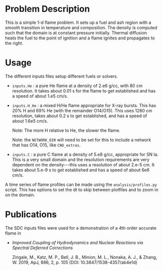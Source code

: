 # Problem Description

This is a simple 1-d flame problem.  It sets up a fuel and ash region
with a smooth transition in temperature and composition.  The density
is computed such that the domain is at constant pressure initially.
Thermal diffusion heats the fuel to the point of ignition and a flame
ignites and propagates to the right.



# Usage

The different inputs files setup different fuels or solvers.

* `inputs.He` : a pure He flame at a density of 2.e6 g/cc, with 80 cm
  resolution.  It takes about 0.01 s for the flame to get established
  and has a speed of about 1.e5 cm/s.

* `inputs.H_He` : a mixed H/He flame appropriate for X-ray bursts.
  This has 20% H and 69% He (with the remainder O14/O15).  This uses
  1280 cm resolution, takes about 0.2 s to get established, and has a
  speed of about 1.6e5 cm/s.

  Note: The more H relative to He, the slower the flame.

  Note: the `NETWORK_DIR` will need to be set for this to include
  a network that has O14, O15, like `CNO_extras`.

* `inputs.C` : a pure C flame at a density of 5.e8 g/cc, appropriate
  for SN Ia.  This is a very small domain and the resolution
  requirements are very dependent on the density---this uses a resolution
  of about 2.e-5 cm.  It takes about 5.e-9 s to get established and has a speed
  of about 6e6 cm/s.

A time series of flame profiles can be made using the
`analysis/profiles.py` script.  This has options to set the dt to skip
between plotfiles and to zoom in on the domain.

# Publications

The SDC inputs files were used for a demonstration of a 4th order
accurate flame in

* *Improved Coupling of Hydrodynamics and Nuclear Reactions via
  Spectral Deferred Corrections*

  Zingale, M., Katz, M. P., Bell, J. B., Minion, M. L., Nonaka, A. J.,
  & Zhang, W. 2019, ApJ, 886, 2, p. 105 (DOI:
  10.3847/1538-4357/ab4e1d)
